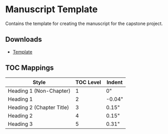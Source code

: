 # Manuscript Template

Contains the template for creating the manuscript for the capstone project.

## Downloads

- [Template](https://github.com/BSIT-Caprock/Manuscript-Template/raw/main/Template.dotx)

## TOC Mappings

| Style                      | TOC Level | Indent  |
|----------------------------|-----------|---------|
| Heading 1 (Non-Chapter)    | 1         | 0"      |
| Heading 1                  | 2         | -0.04"  |
| Heading 2 (Chapter Title)  | 3         | 0.15"   |
| Heading 2                  | 4         | 0.15"   |
| Heading 3                  | 5         | 0.31"   |
